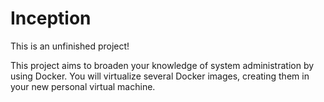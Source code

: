 # Inception

This is an unfinished project!

This project aims to broaden your knowledge of system administration by using Docker. You will virtualize several Docker images, creating them in your new personal virtual machine.
